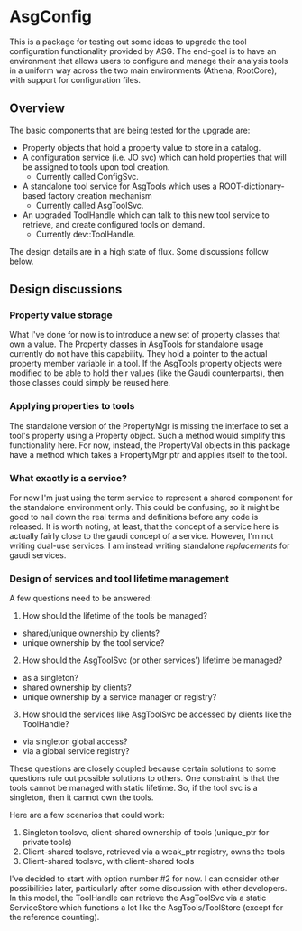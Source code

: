 # AsgConfig

This is a package for testing out some ideas to upgrade the tool configuration
functionality provided by ASG. The end-goal is to have an environment that
allows users to configure and manage their analysis tools in a uniform way
across the two main environments (Athena, RootCore), with support for
configuration files.

## Overview

The basic components that are being tested for the upgrade are:
* Property objects that hold a property value to store in a catalog.
* A configuration service (i.e. JO svc) which can hold properties that will
  be assigned to tools upon tool creation.
  * Currently called ConfigSvc.
* A standalone tool service for AsgTools which uses a ROOT-dictionary-based
  factory creation mechanism
  * Currently called AsgToolSvc.
* An upgraded ToolHandle which can talk to this new tool service to retrieve,
  and create configured tools on demand.
  * Currently dev::ToolHandle.

The design details are in a high state of flux. Some discussions follow below.

## Design discussions

### Property value storage

What I've done for now is to introduce a new set of property classes that own
a value. The Property classes in AsgTools for standalone usage currently do
not have this capability. They hold a pointer to the actual property member
variable in a tool. If the AsgTools property objects were modified to be able
to hold their values (like the Gaudi counterparts), then those classes could
simply be reused here.

### Applying properties to tools

The standalone version of the PropertyMgr is missing the interface to set
a tool's property using a Property object. Such a method would simplify this
functionality here. For now, instead, the PropertyVal objects in this package
have a method which takes a PropertyMgr ptr and applies itself to the tool.

### What exactly is a service?

For now I'm just using the term service to represent a shared component for
the standalone environment only. This could be confusing, so it might be good
to nail down the real terms and definitions before any code is released. It is
worth noting, at least, that the concept of a service here is actually fairly
close to the gaudi concept of a service. However, I'm not writing dual-use
services. I am instead writing standalone _replacements_ for gaudi services.

### Design of services and tool lifetime management

A few questions need to be answered:
1. How should the lifetime of the tools be managed?
  * shared/unique ownership by clients?
  * unique ownership by the tool service?
2. How should the AsgToolSvc (or other services') lifetime be managed?
  * as a singleton?
  * shared ownership by clients?
  * unique ownership by a service manager or registry?
3. How should the services like AsgToolSvc be accessed by clients like the
   ToolHandle?
  * via singleton global access?
  * via a global service registry?

These questions are closely coupled because certain solutions to some questions
rule out possible solutions to others. One constraint is that the tools cannot
be managed with static lifetime. So, if the tool svc is a singleton, then it
cannot own the tools.

Here are a few scenarios that could work:
1. Singleton toolsvc, client-shared ownership of tools (unique\_ptr for private
   tools)
2. Client-shared toolsvc, retrieved via a weak\_ptr registry, owns the tools
3. Client-shared toolsvc, with client-shared tools

I've decided to start with option number #2 for now. I can consider other
possibilities later, particularly after some discussion with other developers.
In this model, the ToolHandle can retrieve the AsgToolSvc via a static
ServiceStore which functions a lot like the AsgTools/ToolStore (except for the
reference counting).
